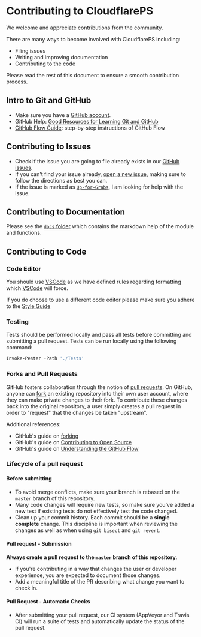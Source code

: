 # Contributing to CloudflarePS

We welcome and appreciate contributions from the community.

There are many ways to become involved with CloudflarePS including:

- Filing issues
- Writing and improving documentation
- Contributing to the code

Please read the rest of this document to ensure a smooth contribution process.

## Intro to Git and GitHub

* Make sure you have a [GitHub account](https://github.com/signup/free).
* GitHub Help: [Good Resources for Learning Git and GitHub][good-git-resources]
* [GitHub Flow Guide](https://guides.github.com/introduction/flow/): step-by-step instructions of GitHub Flow

## Contributing to Issues

* Check if the issue you are going to file already exists in our [GitHub issues][open-issue].
* If you can't find your issue already, [open a new issue][new-issue], making sure to follow the directions as best you can.
* If the issue is marked as [`Up-for-Grabs`][up-for-grabs], I am looking for help with the issue.

## Contributing to Documentation

Please see the [`docs` folder][docs-folder] which contains the markdown help of the module and functions.

## Contributing to Code

### Code Editor

You should use [VSCode][vscode] as we have defined rules regarding formatting which [VSCode][vscode] will force.

If you do choose to use a different code editor please make sure you adhere to the [Style Guide][style-guide]

### Testing

Tests should be performed locally and pass all tests before committing and submitting a pull request. Tests can be run locally using the following command:

```powershell
Invoke-Pester -Path './Tests'
```

### Forks and Pull Requests

GitHub fosters collaboration through the notion of [pull requests][using-prs].
On GitHub, anyone can [fork][fork-a-repo] an existing repository into their own user account, where they can make private changes to their fork.
To contribute these changes back into the original repository, a user simply creates a pull request in order to "request" that the changes be taken "upstream".

Additional references:

* GitHub's guide on [forking][forking]
* GitHub's guide on [Contributing to Open Source][contributing-to-open-source]
* GitHub's guide on [Understanding the GitHub Flow][understanding-the-github-flow]

### Lifecycle of a pull request

#### Before submitting

* To avoid merge conflicts, make sure your branch is rebased on the `master` branch of this repository.
* Many code changes will require new tests, so make sure you've added a new test if existing tests do not effectively test the code changed.
* Clean up your commit history. Each commit should be a **single complete** change. This discipline is important when reviewing the changes as well as when using `git bisect` and `git revert`.

#### Pull request - Submission

**Always create a pull request to the `master` branch of this repository**.

* If you're contributing in a way that changes the user or developer experience, you are expected to document those changes.
* Add a meaningful title of the PR describing what change you want to check in.

#### Pull Request - Automatic Checks

* After submitting your pull request, our CI system (AppVeyor and Travis CI) will run a suite of tests and automatically update the status of the pull request.



[good-git-resources]: https://help.github.com/articles/good-resources-for-learning-git-and-github/
[open-issue]: https://github.com/GavinEke/CloudflarePS/issues
[new-issue]: https://github.com/GavinEke/CloudflarePS/issues/new
[up-for-grabs]: https://github.com/GavinEke/CloudflarePS/issues?q=is%3Aopen+is%3Aissue+label%3AUp-for-Grabs
[docs-folder]: ../docs/
[vscode]: https://code.visualstudio.com/
[style-guide]: http://gavineke.com/PowerShellStyleGuide/
[using-prs]: https://help.github.com/articles/using-pull-requests/
[fork-a-repo]: https://help.github.com/articles/fork-a-repo/
[forking]: https://guides.github.com/activities/forking/
[contributing-to-open-source]: https://guides.github.com/activities/contributing-to-open-source/#pull-request
[understanding-the-github-flow]: https://guides.github.com/introduction/flow/
